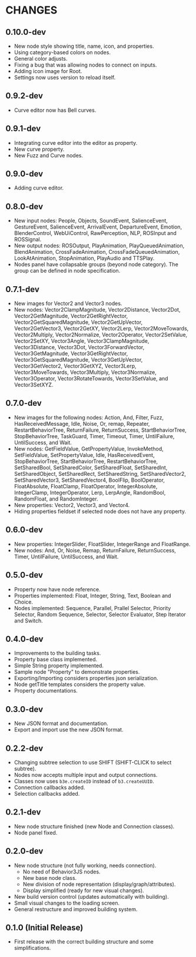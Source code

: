 # CHANGES


## 0.10.0-dev

- New node style showing title, name, icon, and properties.
- Using category-based colors on nodes.
- General color adjusts.
- Fixing a bug that was allowing nodes to connect on inputs.
- Adding icon image for Root.
- Settings now uses version to reload itself.


## 0.9.2-dev

- Curve editor now has Bell curves.


## 0.9.1-dev

- Integrating curve editor into the editor as property.
- New curve property.
- New Fuzz and Curve nodes.


## 0.9.0-dev

- Adding curve editor.


## 0.8.0-dev

- New input nodes: People, Objects, SoundEvent, SalienceEvent, GestureEvent, SalienceEvent, ArrivalEvent, DepartureEvent, Emotion, BlenderControl, WebUiControl, RawPerception, NLP, ROSInput and ROSSignal.
- New output nodes: ROSOutput, PlayAnimation, PlayQueuedAnimation, BlendAnimation, CrossFadeAnimation, CrossFadeQueuedAnimation, LookAtAnimation, StopAnimation, PlayAudio and TTSPlay.
- Nodes panel have collapsable groups (beyond node category). The group can be defined in node specification.


## 0.7.1-dev

- New images for Vector2 and Vector3 nodes.
- New nodes: Vector2ClampMagnitude, Vector2Distance, Vector2Dot, Vector2GetMagnitude, Vector2GetRightVector, Vector2GetSquaredMagnitude, Vector2GetUpVector, Vector2GetVector3, Vector2GetXY, Vector2Lerp, Vector2MoveTowards, Vector2Multiply, Vector2Normalize, Vector2Operator, Vector2SetValue, Vector2SetXY, Vector3Angle, Vector3ClampMagnitude, Vector3Distance, Vector3Dot, Vector3ForwardVector, Vector3GetMagnitude, Vector3GetRightVector, Vector3GetSquaredMagnitude, Vector3GetUpVector, Vector3GetVector2, Vector3GetXYZ, Vector3Lerp, Vector3MoveTowards, Vector3Multiply, Vector3Normalize, Vector3Operator, Vector3RotateTowards, Vector3SetValue, and Vector3SetXYZ.


## 0.7.0-dev

- New images for the following nodes: Action, And, Filter, Fuzz, HasReceivedMessage, Idle, Noise, Or, remap, Repeater, RestartBehaviorTree, ReturnFailure, ReturnSuccess, StartBehaviorTree, StopBehaviorTree, TaskGuard, Timer, Timeout, Timer, UntilFailure, UntilSuccess, and Wait.
- New nodes: GetFieldValue, GetPropertyValue, InvokeMethod, SetFieldValue, SetPropertyValue, Idle, HasReceivedEvent, StopBehaviorTree, StartBehaviorTree, RestartBehaviorTree, SetSharedBool, SetSharedColor, SetSharedFloat, SetSharedInt, SetSharedObject, SetSharedRect, SetSharedString, SetSharedVector2, SetSharedVector3, SetSharedVector4, BoolFlip, BoolOperator, FloatAbsolute, FloatClamp, FloatOperator, IntegerAbsolute, IntegerClamp, IntegerOperator, Lerp, LerpAngle, RandomBool, RandomFloat, and RandomInteger.
- New properties: Vector2, Vector3, and Vector4.
- Hiding properties fieldset if selected node does not have any property.


## 0.6.0-dev

- New properties: IntegerSlider, FloatSlider, IntegerRange and FloatRange.
- New nodes: And, Or, Noise, Remap, ReturnFailure, ReturnSuccess, Timer, UntilFailure, UntilSuccess, and Wait.


## 0.5.0-dev

- Property now have node reference.
- Properties implemented: Float, Integer, String, Text, Boolean and Choice.
- Nodes implemented: Sequence, Parallel, Prallel Selector, Priority Selector,
  Random Sequence, Selector, Selector Evaluator, Step Iterator and Switch.


## 0.4.0-dev

- Improvements to the building tasks.
- Property base class implemented.
- Simple String property implemented.
- Sample node "Property" to demonstrate properties.
- Exporting/Importing considers properties json serialization.
- Node getTitle templates considers the property value.
- Property documentations.

## 0.3.0-dev


- New JSON format and documentation.
- Export and import use the new JSON format.

## 0.2.2-dev

- Changing subtree selection to use SHIFT (SHIFT-CLICK to select subtree).
- Nodes now accepts multiple input and output connections.
- Classes now uses `b3e.createID` instead of `b3.createUUID`.
- Connection callbacks added.
- Selection callbacks added.


## 0.2.1-dev

- New node structure finished (new Node and Connection classes).
- Node panel fixed.


## 0.2.0-dev

- New node structure (not fully working, needs connection).
  - No need of Behavior3JS nodes.
  - New base node class.
  - New division of node representation (display/graph/attributes).
  - Display simplified (ready for new visual changes).
- New build version control (updates automatically with building).
- Small visual changes to the loading screen.
- General restructure and improved building system.


## 0.1.0 (Initial Release)

- First release with the correct building structure and some simplifications.